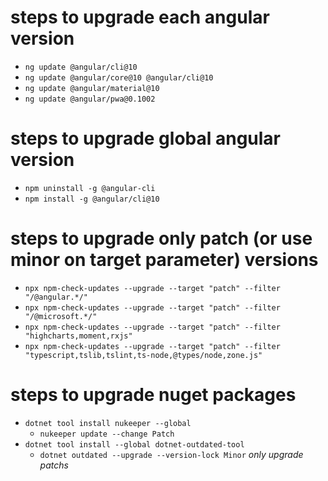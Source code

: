 # steps to upgrade each angular version
- `ng update @angular/cli@10`
- `ng update @angular/core@10 @angular/cli@10`
- `ng update @angular/material@10`
- `ng update @angular/pwa@0.1002`

# steps to upgrade global angular version
- `npm uninstall -g @angular-cli`
- `npm install -g @angular/cli@10`

# steps to upgrade only patch (or use minor on target parameter) versions
- `npx npm-check-updates --upgrade --target "patch" --filter "/@angular.*/"`
- `npx npm-check-updates --upgrade --target "patch" --filter "/@microsoft.*/"`
- `npx npm-check-updates --upgrade --target "patch" --filter "highcharts,moment,rxjs"`
- `npx npm-check-updates --upgrade --target "patch" --filter "typescript,tslib,tslint,ts-node,@types/node,zone.js"`

# steps to upgrade nuget packages
- `dotnet tool install nukeeper --global`
  - `nukeeper update --change Patch`
- `dotnet tool install --global dotnet-outdated-tool`
  - `dotnet outdated --upgrade --version-lock Minor` *only upgrade patchs*
